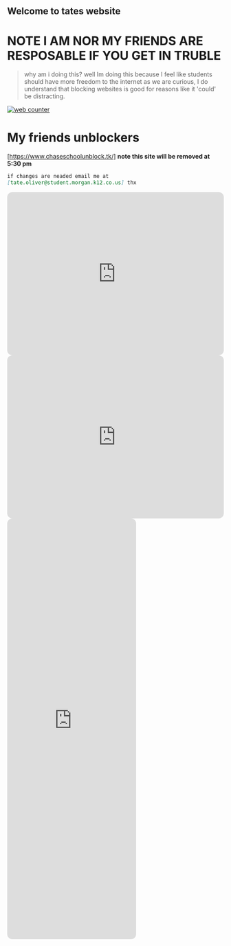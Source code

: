 ## Welcome to tates website

# **NOTE I AM NOR MY FRIENDS ARE RESPOSABLE IF YOU GET IN TRUBLE**
> why am i doing this? well Im doing this because I feel like students should have more freedom to the internet as we are curious, I do understand that blocking websites is good for reasons like it 'could' be distracting.

<!-- hitwebcounter Code START -->
<a href="https://www.hitwebcounter.com" target="_blank">
<img src="https://hitwebcounter.com/counter/counter.php?page=7958828&style=0010&nbdigits=5&type=page&initCount=0" title="Free Counter" Alt="web counter"   border="0" /></a>      

# **My friends unblockers**
[https://www.chaseschoolunblock.tk/] **note this site will be removed at 5:30 pm**



```markdown
if changes are neaded email me at
[tate.oliver@student.morgan.k12.co.us] thx
```
<iframe style="border-radius:12px" src="https://open.spotify.com/embed/playlist/37i9dQZF1DX1lVhptIYRda?utm_source=generator&theme=0" width="100%" height="380" frameBorder="0" allowfullscreen="" allow="autoplay; clipboard-write; encrypted-media; fullscreen; picture-in-picture"></iframe>

<iframe style="border-radius:12px" src="https://open.spotify.com/embed/playlist/65LdqYCLcsV0lJoxpeQ6fW?utm_source=generator" width="100%" height="380" frameBorder="0" allowfullscreen="" allow="autoplay; clipboard-write; encrypted-media; fullscreen; picture-in-picture"></iframe>

  <iframe style="border-radius:12px" src="https://delayedchase-incognito.herokuapp.com/" with="900%" height="980" frameBorder="0" allowfullscreen="" allow="autoplay; clipboard-wright; encryped-media; fullscreen; picture"></iframe>
 
 <iframe style="border-radius:12px" src="view-source:https://delayedchase-incognito.herokuapp.com/" with="50%" height="48" frameBorder="0" allowfullscreen="" allow="autoplay; clipboard-wright; encryped-media; fullscreen; picture"></iframe>
